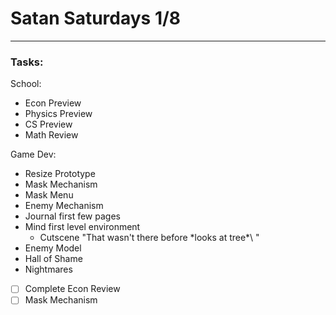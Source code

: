 # Satan Saturdays 1/8
---
### Tasks:
School:
- Econ Preview
- Physics Preview
- CS Preview
- Math Review

Game Dev:
- Resize Prototype
- Mask Mechanism
- Mask Menu
- Enemy Mechanism
- Journal first few pages
- Mind first level environment
	- Cutscene "That wasn't there before \*looks at tree*\ "
- Enemy Model
- Hall of Shame
- Nightmares

- [ ] Complete Econ Review
- [ ] Mask Mechanism